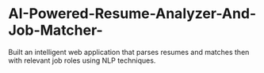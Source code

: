 # AI-Powered-Resume-Analyzer-And-Job-Matcher-
Built an intelligent web application that parses resumes and matches then with relevant job roles using NLP techniques.
